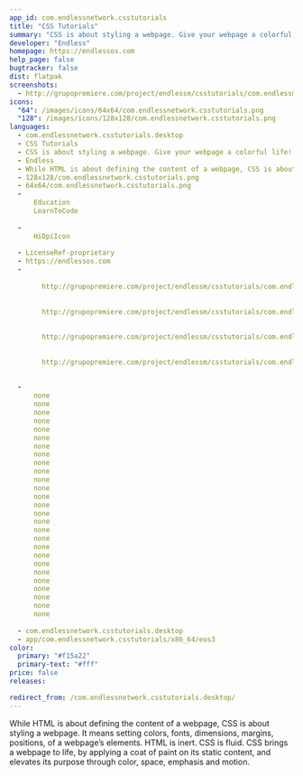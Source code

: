 ```yaml
---
app_id: com.endlessnetwork.csstutorials
title: "CSS Tutorials"
summary: "CSS is about styling a webpage. Give your webpage a colorful life!"
developer: "Endless"
homepage: https://endlessos.com
help_page: false
bugtracker: false
dist: flatpak
screenshots:
  - http://grupopremiere.com/project/endlessm/csstutorials/com.endlessm.CssTutorials-thumb1.jpeg
icons:
  "64": /images/icons/64x64/com.endlessnetwork.csstutorials.png
  "128": /images/icons/128x128/com.endlessnetwork.csstutorials.png
languages:
  - com.endlessnetwork.csstutorials.desktop
  - CSS Tutorials
  - CSS is about styling a webpage. Give your webpage a colorful life!
  - Endless
  - While HTML is about defining the content of a webpage, CSS is about styling a webpage. It means setting colors, fonts, dimensions, margins, positions, of a webpage’s elements. HTML is inert. CSS is fluid. CSS brings a webpage to life, by applying a coat of paint on its static content, and elevates its purpose through color, space, emphasis and motion.
  - 128x128/com.endlessnetwork.csstutorials.png
  - 64x64/com.endlessnetwork.csstutorials.png
  - 
      Education
      LearnToCode
    
  - 
      HiDpiIcon
    
  - LicenseRef-proprietary
  - https://endlessos.com
  - 
      
        http://grupopremiere.com/project/endlessm/csstutorials/com.endlessm.CssTutorials-thumb1.jpeg
      
      
        http://grupopremiere.com/project/endlessm/csstutorials/com.endlessm.CssTutorials-thumb2.jpeg
      
      
        http://grupopremiere.com/project/endlessm/csstutorials/com.endlessm.CssTutorials-thumb3.jpeg
      
      
        http://grupopremiere.com/project/endlessm/csstutorials/com.endlessm.CssTutorials-thumb4.jpeg
      
    
  - 
      none
      none
      none
      none
      none
      none
      none
      none
      none
      none
      none
      none
      none
      none
      none
      none
      none
      none
      none
      none
      none
      none
      none
      none
      none
      none
      none
    
  - com.endlessnetwork.csstutorials.desktop
  - app/com.endlessnetwork.csstutorials/x86_64/eos3
color:
  primary: "#f15a22"
  primary-text: "#fff"
price: false
releases:

redirect_from: /com.endlessnetwork.csstutorials.desktop/
---
```


<p>While HTML is about defining the content of a webpage, CSS is about styling a webpage. It means setting colors, fonts, dimensions, margins, positions, of a webpage’s elements. HTML is inert. CSS is fluid. CSS brings a webpage to life, by applying a coat of paint on its static content, and elevates its purpose through color, space, emphasis and motion.</p>